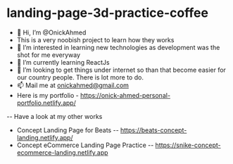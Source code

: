 # landing-page-3d-practice-coffee
- 👋 Hi, I’m @OnickAhmed
- This is a very noobish project to learn how they works
- 👀 I’m interested in learning new technologies as development was the shot for me everyway
- 🌱 I’m currently learning ReactJs
- 💞️ I’m looking to get things under internet so than that become easier for our country people. There is lot more to do.
- 📫 Mail me at onickahmed@gmail.com
- Here is my portfolio - https://onick-ahmed-personal-portfolio.netlify.app/

-- Have a look at my other works
 - Concept Landing Page for Beats -- https://beats-concept-landing.netlify.app/
 - Concept eCommerce Landing Page Practice -- https://snike-concept-ecommerce-landing.netlify.app


